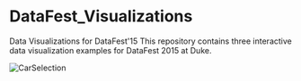 # DataFest_Visualizations
Data Visualizations for DataFest'15
This repository contains three interactive data visualization examples for DataFest 2015 at Duke.

![CarSelection](https://s3.amazonaws.com/f.cl.ly/items/062Q3Q1X2v0z373f3K2N/Screen%20Recording%202015-03-22%20at%2012.11%20PM.gif)